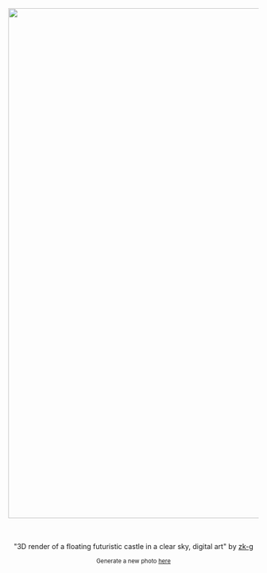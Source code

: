 
<div align="center">
  <a href="https://raw.githubusercontent.com/zk-g/zk-g/main/images/26.png"><img src="https://raw.githubusercontent.com/zk-g/zk-g/main/images/26.png" width="1024px"></a>
  <br>
  <br>
  <br>
  <p class="has-text-grey">"3D render of a floating futuristic castle in a clear sky, digital art" by <a href="https://github.com/zk-g" target="_blank">zk-g</a></p>
  <sup>Generate a new photo <a href="https://github.com/zk-g/zk-g/issues/new/choose">here</a></sup>
</div>
